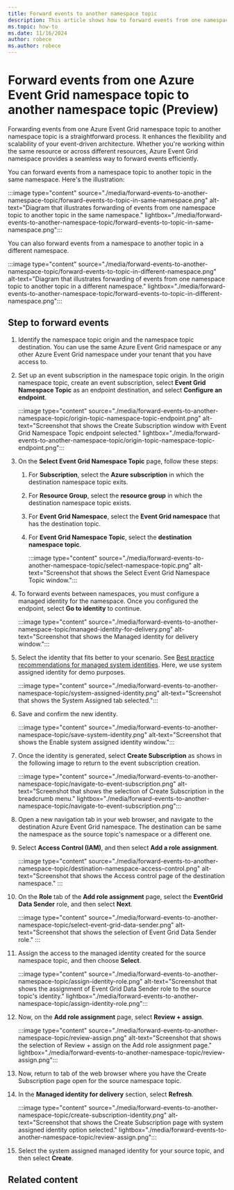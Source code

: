 ```yaml
---
title: Forward events to another namespace topic
description: This article shows how to forward events from one namespace topic to another namespace topic. 
ms.topic: how-to
ms.date: 11/16/2024
author: robece
ms.author: robece
---
```


# Forward events from one Azure Event Grid namespace topic to another namespace topic (Preview)
Forwarding events from one Azure Event Grid namespace topic to another namespace topic is a straightforward process. It enhances the flexibility and scalability of your event-driven architecture. Whether you're working within the same resource or across different resources, Azure Event Grid namespace provides a seamless way to forward events efficiently. 

You can forward events from a namespace topic to another topic in the same namespace. Here's the illustration: 

:::image type="content" source="./media/forward-events-to-another-namespace-topic/forward-events-to-topic-in-same-namespace.png" alt-text="Diagram that illustrates forwarding of events from one namespace topic to another topic in the same namespace." lightbox="./media/forward-events-to-another-namespace-topic/forward-events-to-topic-in-same-namespace.png":::

You can also forward events from a namespace to another topic in a different namespace. 


:::image type="content" source="./media/forward-events-to-another-namespace-topic/forward-events-to-topic-in-different-namespace.png" alt-text="Diagram that illustrates forwarding of events from one namespace topic to another topic in a different namespace." lightbox="./media/forward-events-to-another-namespace-topic/forward-events-to-topic-in-different-namespace.png":::

## Step to forward events

1. Identify the namespace topic origin and the namespace topic destination. You can use the same Azure Event Grid namespace or any other Azure Event Grid namespace under your tenant that you have access to. 
1. Set up an event subscription in the namespace topic origin. In the origin namespace topic, create an event subscription, select **Event Grid Namespace Topic** as an endpoint destination, and select **Configure an endpoint**.

    :::image type="content" source="./media/forward-events-to-another-namespace-topic/origin-topic-namespace-topic-endpoint.png" alt-text="Screenshot that shows the Create Subscription window with Event Grid Namespace Topic endpoint selected." lightbox="./media/forward-events-to-another-namespace-topic/origin-topic-namespace-topic-endpoint.png":::
1.  On the **Select Event Grid Namespace Topic** page, follow these steps:
    1. For **Subscription**, select the **Azure subscription** in which the destination namespace topic exits. 
    1. For **Resource Group**, select the **resource group** in which the destination namespace topic exists. 
    1. For **Event Grid Namespace**, select the **Event Grid namespace** that has the destination topic. 
    1. For **Event Grid Namespace Topic**, select the **destination namespace topic**. 

        :::image type="content" source="./media/forward-events-to-another-namespace-topic/select-namespace-topic.png" alt-text="Screenshot that shows the Select Event Grid Namespace Topic window.":::
1. To forward events between namespaces, you must configure a managed identity for the namespace. Once you configured the endpoint, select **Go to identity** to continue. 

    :::image type="content" source="./media/forward-events-to-another-namespace-topic/managed-identity-for-delivery.png" alt-text="Screenshot that shows the Managed identity for delivery window.":::
1. Select the identity that fits better to your scenario. See [Best practice recommendations for managed system identities](/entra/identity/managed-identities-azure-resources/managed-identity-best-practice-recommendations). Here, we use system assigned identity for demo purposes. 

    :::image type="content" source="./media/forward-events-to-another-namespace-topic/system-assigned-identity.png" alt-text="Screenshot that shows the System Assigned tab selected.":::
1. Save and confirm the new identity. 

    :::image type="content" source="./media/forward-events-to-another-namespace-topic/save-system-identity.png" alt-text="Screenshot that shows the Enable system assigned identity window.":::    
1. Once the identity is generated, select **Create Subscription** as shows in the following image to return to the event subscription creation. 

    :::image type="content" source="./media/forward-events-to-another-namespace-topic/navigate-to-event-subscription.png" alt-text="Screenshot that shows the selection of Create Subscription in the breadcrumb menu." lightbox="./media/forward-events-to-another-namespace-topic/navigate-to-event-subscription.png":::
1. Open a new navigation tab in your web browser, and navigate to the destination Azure Event Grid namespace. The destination can be same the namespace as the source topic's namespace or a different one. 
1. Select **Access Control (IAM)**, and then select **Add a role assignment**. 

    :::image type="content" source="./media/forward-events-to-another-namespace-topic/destination-namespace-access-control.png" alt-text="Screenshot that shows the Access control page of the destination namespace." :::
1. On the **Role** tab of the **Add role assignment** page, select the **EventGrid Data Sender** role, and then select **Next**. 

    :::image type="content" source="./media/forward-events-to-another-namespace-topic/select-event-grid-data-sender.png" alt-text="Screenshot that shows the selection of Event Grid Data Sender role." :::
1. Assign the access to the managed identity created for the source namespace topic, and then choose **Select**.

    :::image type="content" source="./media/forward-events-to-another-namespace-topic/assign-identity-role.png" alt-text="Screenshot that shows the assignment of Event Grid Data Sender role to the source topic's identity." lightbox="./media/forward-events-to-another-namespace-topic/assign-identity-role.png":::    
1. Now, on the **Add role assignment** page, select **Review + assign**. 

    :::image type="content" source="./media/forward-events-to-another-namespace-topic/review-assign.png" alt-text="Screenshot that shows the selection of Review + assign on the Add role assignment page." lightbox="./media/forward-events-to-another-namespace-topic/review-assign.png":::    
1. Now, return to tab of the web browser where you have the Create Subscription page open for the source namespace topic.
1. In the **Managed identity for delivery** section, select **Refresh**.  

    :::image type="content" source="./media/forward-events-to-another-namespace-topic/create-subscription-identity.png" alt-text="Screenshot that shows the Create Subscription page with system assigned identity option selected." lightbox="./media/forward-events-to-another-namespace-topic/review-assign.png":::    
1. Select the system assigned managed identity for your source topic, and then select **Create**. 

## Related content
    